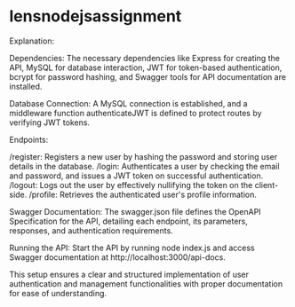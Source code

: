 # lensnodejsassignment

Explanation:

Dependencies: The necessary dependencies like Express for creating the API, MySQL for database interaction, JWT for token-based authentication, bcrypt for password hashing, and Swagger tools for API documentation are installed.

Database Connection: A MySQL connection is established, and a middleware function authenticateJWT is defined to protect routes by verifying JWT tokens.

Endpoints:

/register: Registers a new user by hashing the password and storing user details in the database.
/login: Authenticates a user by checking the email and password, and issues a JWT token on successful authentication.
/logout: Logs out the user by effectively nullifying the token on the client-side.
/profile: Retrieves the authenticated user's profile information.

Swagger Documentation: The swagger.json file defines the OpenAPI Specification for the API, detailing each endpoint, its parameters, responses, and authentication requirements.

Running the API: Start the API by running node index.js and access Swagger documentation at http://localhost:3000/api-docs.

This setup ensures a clear and structured implementation of user authentication and management functionalities with proper documentation for ease of understanding.
